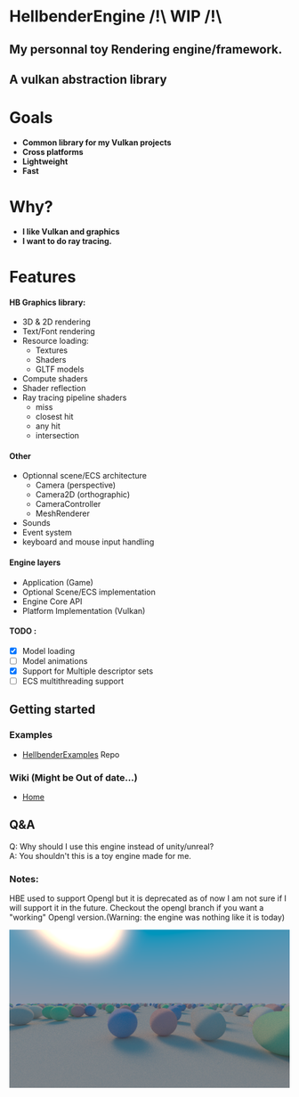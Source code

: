 # HellbenderEngine /!\ WIP /!\
## My personnal toy Rendering engine/framework.
## A vulkan abstraction library

# Goals
- **Common library for my Vulkan projects**
- **Cross platforms**
- **Lightweight**
- **Fast**

# Why?
- **I like Vulkan and graphics**
- **I want to do ray tracing.**

# Features
#### HB Graphics library:
- 3D & 2D rendering
- Text/Font rendering
- Resource loading:
	- Textures
	- Shaders
	- GLTF models
- Compute shaders
- Shader reflection
- Ray tracing pipeline shaders
	- miss
	- closest hit
	- any hit
	- intersection
#### Other
- Optionnal scene/ECS architecture
	- Camera (perspective)
	- Camera2D (orthographic)
	- CameraController
	- MeshRenderer
- Sounds
- Event system
- keyboard and mouse input handling

#### Engine layers
- Application (Game)
- Optional Scene/ECS implementation
- Engine Core API
- Platform Implementation (Vulkan)

#### TODO :
- [x] Model loading 
- [ ] Model animations
- [x] Support for Multiple descriptor sets
- [ ] ECS multithreading support
## Getting started
### Examples
- [HellbenderExamples](https://github.com/Goutch/HellbenderExamples) Repo
### Wiki (Might be Out of date...)
- [Home](https://github.com/Goutch/HellbenderEngine/wiki)
## Q&A
Q: Why should I use this engine instead of unity/unreal?  
A: You shouldn't this is a toy engine made for me.

### Notes:
HBE used to support Opengl but it is deprecated as of now I am not sure if I will support it in the future. Checkout the opengl branch if you want a "working" Opengl version.(Warning: the engine was nothing like it is today)

![Path Tracing Screenshot](https://github.com/Goutch/HellbenderEngine/blob/develop/screenshots/pathtracing.PNG)

